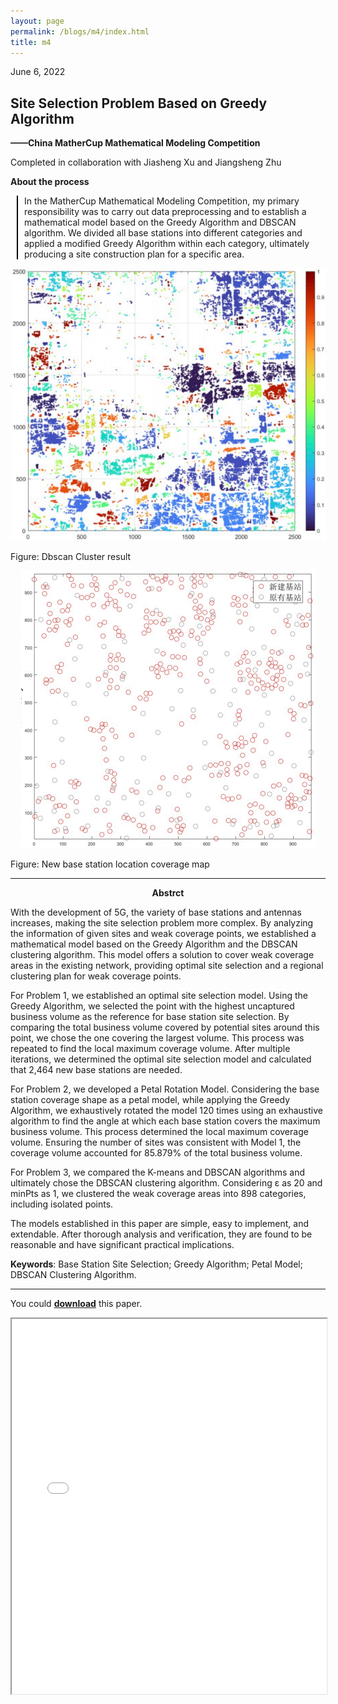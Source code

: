 ```yaml
---
layout: page
permalink: /blogs/m4/index.html
title: m4
---
```



June 6, 2022

## Site Selection Problem Based on Greedy Algorithm

**——China MatherCup Mathematical Modeling Competition**

Completed in collaboration with Jiasheng Xu and Jiangsheng Zhu

**About the process**

<div style="border-left: 2px solid #000; padding-left: 10px; margin-left: 10px;">


In the MatherCup Mathematical Modeling Competition, my primary responsibility was to carry out data preprocessing and to establish a mathematical model based on the Greedy Algorithm and DBSCAN algorithm. We divided all base stations into different categories and applied a modified Greedy Algorithm within each category, ultimately producing a site construction plan for a specific area.

</div>

<center>
<img src="/file/m441.png">
</center>

Figure: Dbscan Cluster result

<center>
<img src="/file/m442.png">
</center>

Figure: New base station location coverage map

----

<p align="center"><strong>Abstrct</strong></p>

With the development of 5G, the variety of base stations and antennas increases, making the site selection problem more complex. By analyzing the information of given sites and weak coverage points, we established a mathematical model based on the Greedy Algorithm and the DBSCAN clustering algorithm. This model offers a solution to cover weak coverage areas in the existing network, providing optimal site selection and a regional clustering plan for weak coverage points.

For Problem 1, we established an optimal site selection model. Using the Greedy Algorithm, we selected the point with the highest uncaptured business volume as the reference for base station site selection. By comparing the total business volume covered by potential sites around this point, we chose the one covering the largest volume. This process was repeated to find the local maximum coverage volume. After multiple iterations, we determined the optimal site selection model and calculated that 2,464 new base stations are needed.

For Problem 2, we developed a Petal Rotation Model. Considering the base station coverage shape as a petal model, while applying the Greedy Algorithm, we exhaustively rotated the model 120 times using an exhaustive algorithm to find the angle at which each base station covers the maximum business volume. This process determined the local maximum coverage volume. Ensuring the number of sites was consistent with Model 1, the coverage volume accounted for 85.879% of the total business volume.

For Problem 3, we compared the K-means and DBSCAN algorithms and ultimately chose the DBSCAN clustering algorithm. Considering ε as 20 and minPts as 1, we clustered the weak coverage areas into 898 categories, including isolated points.

The models established in this paper are simple, easy to implement, and extendable. After thorough analysis and verification, they are found to be reasonable and have significant practical implications.

**Keywords**: Base Station Site Selection; Greedy Algorithm; Petal Model; DBSCAN Clustering Algorithm.


----

You could <span style="color: red;">[**download**](/file/m4.pdf)</span> this paper.
<iframe src="/file/m4.pdf" width="100%" height="600px"></iframe>


